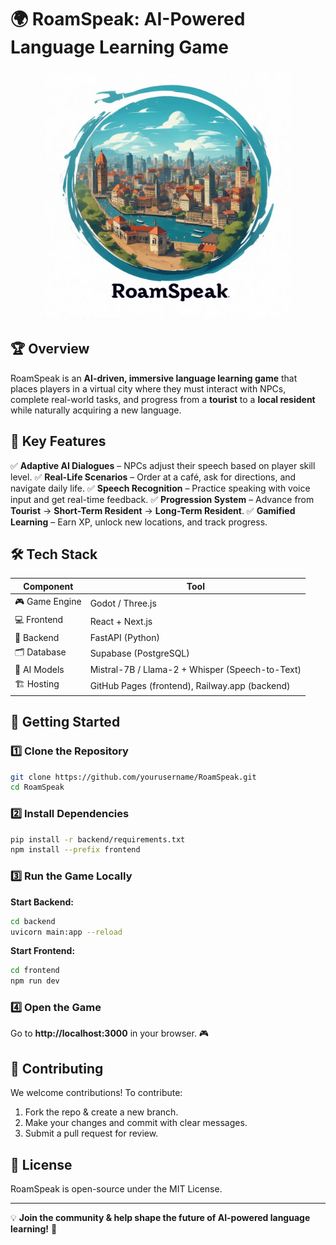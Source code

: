 # 🌍 RoamSpeak: AI-Powered Language Learning Game

<div align="center">
<img src="assets/roamspeak.webp" width="400">
</div>

## 🏆 Overview
RoamSpeak is an **AI-driven, immersive language learning game** that places players in a virtual city where they must interact with NPCs, complete real-world tasks, and progress from a **tourist** to a **local resident** while naturally acquiring a new language.

## 🎯 Key Features
✅ **Adaptive AI Dialogues** – NPCs adjust their speech based on player skill level.
✅ **Real-Life Scenarios** – Order at a café, ask for directions, and navigate daily life.
✅ **Speech Recognition** – Practice speaking with voice input and get real-time feedback.
✅ **Progression System** – Advance from **Tourist** → **Short-Term Resident** → **Long-Term Resident**.
✅ **Gamified Learning** – Earn XP, unlock new locations, and track progress.

## 🛠️ Tech Stack
| Component  | Tool |
|------------|----------------|
| 🎮 Game Engine | Godot / Three.js |
| 💻 Frontend | React + Next.js |
| 🚀 Backend | FastAPI (Python) |
| 🗂️ Database | Supabase (PostgreSQL) |
| 🤖 AI Models | Mistral-7B / Llama-2 + Whisper (Speech-to-Text) |
| 🏗️ Hosting | GitHub Pages (frontend), Railway.app (backend) |

## 🚀 Getting Started
### 1️⃣ Clone the Repository
```bash
git clone https://github.com/yourusername/RoamSpeak.git
cd RoamSpeak
```

### 2️⃣ Install Dependencies
```bash
pip install -r backend/requirements.txt
npm install --prefix frontend
```

### 3️⃣ Run the Game Locally
**Start Backend:**
```bash
cd backend
uvicorn main:app --reload
```
**Start Frontend:**
```bash
cd frontend
npm run dev
```

### 4️⃣ Open the Game
Go to **http://localhost:3000** in your browser. 🎮

## 🌱 Contributing
We welcome contributions! To contribute:
1. Fork the repo & create a new branch.
2. Make your changes and commit with clear messages.
3. Submit a pull request for review.

## 📜 License
RoamSpeak is open-source under the MIT License.

---
💡 **Join the community & help shape the future of AI-powered language learning!** 🚀
